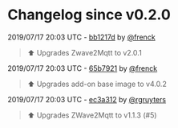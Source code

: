 # Changelog since v0.2.0

2019/07/17 20:03 UTC - [bb1217d](https://github.com/hassio-addons/addon-zwave2mqtt/commit/bb1217df0ad7a68b1bbec5f403b63b045f039fe6) by [@frenck](https://github.com/frenck)
> :arrow_up: Upgrades Zwave2Mqtt to v2.0.1 

2019/07/17 20:03 UTC - [65b7921](https://github.com/hassio-addons/addon-zwave2mqtt/commit/65b7921b212f1836fd46f06a31796723b9dea6d3) by [@frenck](https://github.com/frenck)
> :arrow_up: Upgrades add-on base image to v4.0.2 

2019/07/17 20:03 UTC - [ec3a312](https://github.com/hassio-addons/addon-zwave2mqtt/commit/ec3a312f719024303b7ff28a8a949236dab7887a) by [@rgruyters](https://github.com/rgruyters)
> :arrow_up: Upgrades ZWave2Mqtt to v1.1.3 (#5) 

